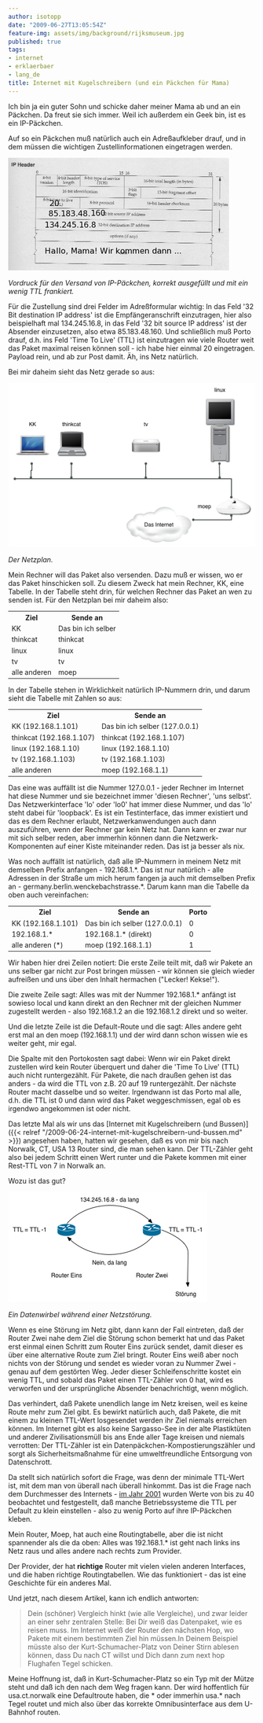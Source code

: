 ```yaml
---
author: isotopp
date: "2009-06-27T13:05:54Z"
feature-img: assets/img/background/rijksmuseum.jpg
published: true
tags:
- internet
- erklaerbaer
- lang_de
title: Internet mit Kugelschreibern (und ein Päckchen für Mama)
---
```

Ich bin ja ein guter Sohn und schicke daher meiner Mama ab und an ein Päckchen. Da freut sie sich immer. Weil ich außerdem ein Geek bin, ist es ein IP-Päckchen.

Auf so ein Päckchen muß natürlich auch ein Adreßaufkleber drauf, und in dem müssen die wichtigen Zustellinformationen eingetragen werden. 

![](/uploads/ippaket.png)

*Vordruck für den Versand von IP-Päckchen, korrekt ausgefüllt und mit ein wenig TTL frankiert.*

Für die Zustellung sind drei Felder im Adreßformular wichtig: In das Feld '32 Bit destination IP address' ist die Empfängeranschrift einzutragen, hier also beispielhaft mal 134.245.16.8, in das Feld '32 bit source IP address' ist der Absender einzusetzen, also etwa 85.183.48.160. Und schließlich muß Porto drauf, d.h. ins Feld 'Time To Live' (TTL) ist einzutragen wie viele Router weit das Paket maximal reisen können soll - ich habe hier einmal 20 eingetragen. Payload rein, und ab zur Post damit. Äh, ins Netz natürlich.


Bei mir daheim sieht das Netz gerade so aus: 

![](/uploads/netzplan.png)

*Der Netzplan.*

Mein Rechner will das Paket also versenden. Dazu muß er wissen, wo er das Paket hinschicken soll. Zu diesem Zweck hat mein Rechner, KK, eine Tabelle. In der Tabelle steht drin, für welchen Rechner das Paket an wen zu senden ist. Für den Netzplan bei mir daheim also:

<table><tr><th>Ziel</th><th>Sende an</th></tr>
<tr><td>KK</td><td>Das bin ich selber</td></tr>
<tr><td>thinkcat</td><td>thinkcat</td></tr>
<tr><td>linux</td><td>linux</td></tr>
<tr><td>tv</td><td>tv</td></tr>
<tr><td>alle anderen</td><td>moep</td></tr>
</table>

In der Tabelle stehen in Wirklichkeit natürlich IP-Nummern drin, und darum sieht die Tabelle mit Zahlen so aus:

<table><tr><th>Ziel</th><th>Sende an</th></tr>
<tr><td>KK (192.168.1.101)</td><td>Das bin ich selber (127.0.0.1)</td></tr>
<tr><td>thinkcat (192.168.1.107)</td><td>thinkcat (192.168.1.107)</td></tr>
<tr><td>linux (192.168.1.10)</td><td>linux (192.168.1.10)</td></tr>
<tr><td>tv (192.168.1.103)</td><td>tv (192.168.1.103)</td></tr>
<tr><td>alle anderen</td><td>moep (192.168.1.1)</td></tr>
</table>

Das eine was auffällt ist die Nummer 127.0.0.1 - jeder Rechner im Internet hat diese Nummer und sie bezeichnet immer 'diesen Rechner', 'uns selbst'. Das Netzwerkinterface 'lo' oder 'lo0' hat immer diese Nummer, und das 'lo' steht dabei für 'loopback'. Es ist ein Testinterface, das immer existiert und das es dem Rechner erlaubt, Netzwerkanwendungen auch dann auszuführen, wenn der Rechner gar kein Netz hat. Dann kann er zwar nur mit sich selber reden, aber immerhin können dann die Netzwerk-Komponenten auf einer Kiste miteinander reden. Das ist ja besser als nix.

Was noch auffällt ist natürlich, daß alle IP-Nummern in meinem Netz mit demselben Prefix anfangen - 192.168.1.\*. Das ist nur natürlich - alle Adressen in der Straße um mich herum fangen ja auch mit demselben Prefix an - germany.berlin.wenckebachstrasse.\*. Darum kann man die Tabelle da oben auch vereinfachen:

<table><tr><th>Ziel</th><th>Sende an</th><th>Porto</th></tr>
<tr><td>KK (192.168.1.101)</td><td>Das bin ich selber (127.0.0.1)</td><td>0</td></tr>
<tr><td>192.168.1.*</td><td>192.168.1.* (direkt)</td><td>0</td></tr>
<tr><td>alle anderen (*)</td><td>moep (192.168.1.1)</td><td>1</td></tr>
</table>

Wir haben hier drei Zeilen notiert: Die erste Zeile teilt mit, daß wir Pakete an uns selber gar nicht zur Post bringen müssen - wir können sie gleich wieder aufreißen und uns über den Inhalt hermachen ("Lecker! Kekse!"). 

Die zweite Zeile sagt: Alles was mit der Nummer 192.168.1.\* anfängt ist sowieso local und kann direkt an den Rechner mit der gleichen Nummer zugestellt werden - also 192.168.1.2 an die 192.168.1.2 direkt und so weiter.

Und die letzte Zeile ist die Default-Route und die sagt: Alles andere geht erst mal an den moep (192.168.1.1) und der wird dann schon wissen wie es weiter geht, mir egal.

Die Spalte mit den Portokosten sagt dabei: Wenn wir ein Paket direkt zustellen wird kein Router überquert und daher die 'Time To Live' (TTL) auch nicht runtergezählt. Für Pakete, die nach draußen gehen ist das anders - da wird die TTL von z.B. 20 auf 19 runtergezählt. Der nächste Router macht dasselbe und so weiter. Irgendwann ist das Porto mal alle, d.h. die TTL ist 0 und dann wird das Paket weggeschmissen, egal ob es irgendwo angekommen ist oder nicht.

Das letzte Mal als wir uns das [Internet mit Kugelschreibern (und Bussen)]({{< relref "/2009-06-24-internet-mit-kugelschreibern-und-bussen.md" >}}) angesehen haben, hatten wir gesehen, daß es von mir bis nach Norwalk, CT, USA 13 Router sind, die man sehen kann. Der TTL-Zähler geht also bei jedem Schritt einen Wert runter und die Pakete kommen mit einer Rest-TTL von 7 in Norwalk an.

Wozu ist das gut?

![](/uploads/routingschleife.png)

*Ein Datenwirbel während einer Netzstörung.*

Wenn es eine Störung im Netz gibt, dann kann der Fall eintreten, daß der Router Zwei nahe dem Ziel die Störung schon bemerkt hat und das Paket erst einmal einen Schritt zum Router Eins zurück sendet, damit dieser es über eine alternative Route zum Ziel bringt. Router Eins weiß aber noch nichts von der Störung und sendet es wieder voran zu Nummer Zwei - genau auf dem gestörten Weg. Jeder dieser Schleifenschritte kostet ein wenig TTL, und sobald das Paket einen TTL-Zähler von 0 hat, wird es verworfen und der ursprüngliche Absender benachrichtigt, wenn möglich.

Das verhindert, daß Pakete unendlich lange im Netz kreisen, weil es keine Route mehr zum Ziel gibt. Es bewirkt natürlich auch, daß Pakete, die mit einem zu kleinen TTL-Wert losgesendet werden ihr Ziel niemals erreichen können. Im Internet gibt es also keine Sargasso-See in der alte Plastiktüten und anderer Zivilisationsmüll bis ans Ende aller Tage kreisen und niemals verrotten: Der TTL-Zähler ist ein Datenpäckchen-Kompostierungszähler und sorgt als Sicherheitsmaßnahme für eine umweltfreundliche Entsorgung von Datenschrott.

Da stellt sich natürlich sofort die Frage, was denn der minimale TTL-Wert ist, mit dem man von überall nach überall hinkommt. Das ist die Frage nach dem Durchmesser des Internets - [im Jahr 2001](http://www.map.meteoswiss.ch/map-doc/ftp-probleme.htm) wurden Werte von bis zu 40 beobachtet und festgestellt, daß manche Betriebssysteme die TTL per Default zu klein einstellen - also zu wenig Porto auf ihre IP-Päckchen kleben.

Mein Router, Moep, hat auch eine Routingtabelle, aber die ist nicht spannender als die da oben: Alles was 192.168.1.* ist geht nach links ins Netz raus und alles andere nach rechts zum Provider.

Der Provider, der hat **richtige** Router mit vielen vielen anderen Interfaces, und die haben richtige Routingtabellen. Wie das funktioniert - das ist eine Geschichte für ein anderes Mal.

Und jetzt, nach diesem Artikel, kann ich endlich antworten: 

> Dein (schöner) Vergleich hinkt (wie alle Vergleiche), und zwar leider an einer sehr zentralen Stelle: Bei Dir weiß das Datenpaket, wie es reisen muss. Im Internet weiß der Router den nächsten Hop, wo Pakete mit einem bestimmten Ziel hin müssen.In Deinem Beispiel müsste also der Kurt-Schumacher-Platz von Deiner Stirn ablesen können, dass Du nach CT willst und Dich dann zum next hop Flughafen Tegel schicken.

Meine Hoffnung ist, daß in Kurt-Schumacher-Platz so ein Typ mit der Mütze steht und daß ich den nach dem Weg fragen kann. Der wird hoffentlich für usa.ct.norwalk eine Defaultroute haben, die \* oder immerhin usa.\* nach Tegel routet und mich also über das korrekte Omnibusinterface aus dem U-Bahnhof routen. 
